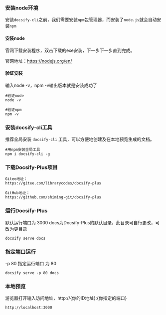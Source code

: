 ### 安装node环境

安装`docsify-cli`之前，我们需要安装`npm`包管理器，而安装了`node.js`就会自动安装`npm`

#### 安装node

官网下载安装程序，双击下载的exe安装，下一步下一步直到完成。

官网地址：<https://nodejs.org/en/>

#### 验证安装

输入node -v，npm -v输出版本就是安装成功了

```
#验证node
node -v

#验证npm
npm -v
```

### 安装docsify-cli工具

推荐全局安装 `docsify-cli` 工具，可以方便地创建及在本地预览生成的文档。

```
#用npm安装全局工具
npm i docsify-cli -g
```

### 下载Docsify-Plus项目

```
Gitee地址：
https://gitee.com/librarycodes/docsify-plus

GitHub地址：
https://github.com/shiming-git/docsify-plus
```

### 运行Docsify-Plus

默认运行端口为 3000  docs为Docsify-Plus的默认目录，此目录可自行更改，可改为更目录

```
docsify serve docs
```

### 指定端口运行

-p 80  指定运行端口  为 80 

```
docsify serve -p 80 docs
```

### 本地预览

游览器打开输入访问地址，http://{你的ID地址}:{你指定的端口}

```
http://localhost:3000
```

